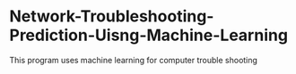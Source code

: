 # Network-Troubleshooting-Prediction-Uisng-Machine-Learning
This program uses machine learning for computer trouble shooting
